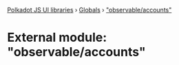 [Polkadot JS UI libraries](../README.md) › [Globals](../globals.md) › ["observable/accounts"](_observable_accounts_.md)

# External module: "observable/accounts"


